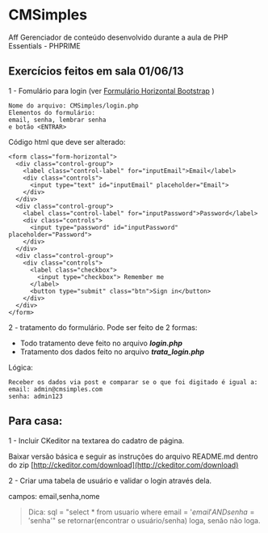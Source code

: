 CMSimples
=========
Aff
Gerenciador de conteúdo desenvolvido durante a aula de PHP Essentials - PHPRIME

Exercícios feitos em sala 01/06/13
------------
1 - Fomulário para login (ver [Formulário Horizontal Bootstrap](http://twitter.github.io/bootstrap/base-css.html#forms "Bootstrap Form") )

	Nome do arquivo: CMSimples/login.php
	Elementos do formulário: 
	email, senha, lembrar senha
	e botão <ENTRAR>

Código html que deve ser alterado: 

	<form class="form-horizontal">
	  <div class="control-group">
	    <label class="control-label" for="inputEmail">Email</label>
	    <div class="controls">
	      <input type="text" id="inputEmail" placeholder="Email">
	    </div>
	  </div>
	  <div class="control-group">
	    <label class="control-label" for="inputPassword">Password</label>
	    <div class="controls">
	      <input type="password" id="inputPassword" placeholder="Password">
	    </div>
	  </div>
	  <div class="control-group">
	    <div class="controls">
	      <label class="checkbox">
	        <input type="checkbox"> Remember me
	      </label>
	      <button type="submit" class="btn">Sign in</button>
	    </div>
	  </div>
	</form>

2 - tratamento do formulário.
Pode ser feito de 2 formas:

- Todo tratamento deve feito no arquivo ***login.php***
- Tratamento dos dados feito no arquivo ***trata_login.php***

Lógica:
 
	Receber os dados via post e comparar se o que foi digitado é igual a:	
    email: admin@cmsimples.com
    senha: admin123


Para casa:
--------------------
1 - Incluir CKeditor na textarea do cadatro de página.

Baixar versão básica e seguir as instruções do arquivo README.md dentro do zip [http://ckeditor.com/download](http://ckeditor.com/download) 

2 - Criar uma tabela de usuário e validar o login através dela. 

campos: email,senha,nome

>Dica: sql = "select * from usuario 
where email = '$email' AND senha = '$senha'"
se retornar(encontrar o usuário/senha) loga, senão não loga.






